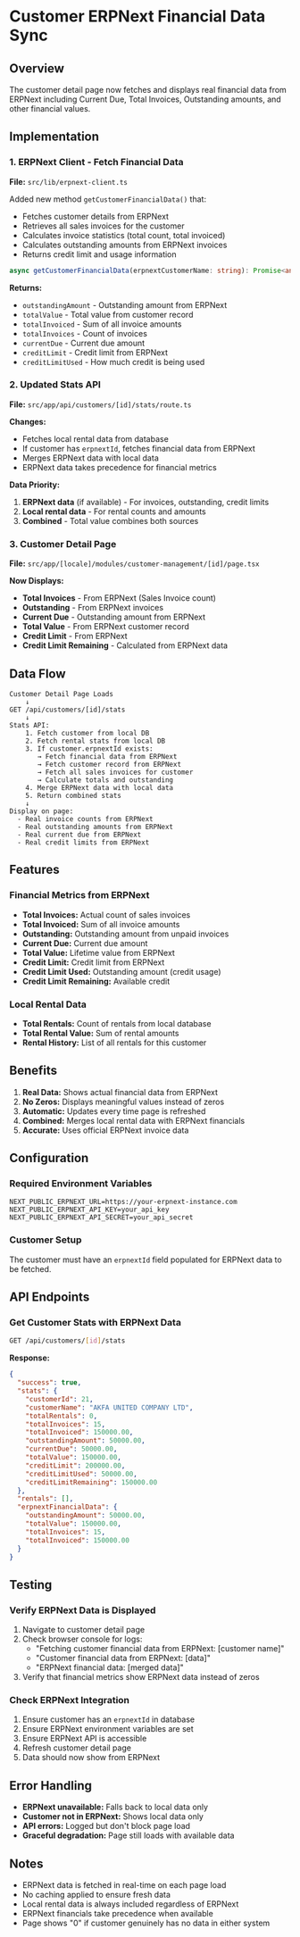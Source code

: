 # Customer ERPNext Financial Data Sync

## Overview
The customer detail page now fetches and displays real financial data from ERPNext including Current Due, Total Invoices, Outstanding amounts, and other financial values.

## Implementation

### 1. ERPNext Client - Fetch Financial Data
**File:** `src/lib/erpnext-client.ts`

Added new method `getCustomerFinancialData()` that:
- Fetches customer details from ERPNext
- Retrieves all sales invoices for the customer
- Calculates invoice statistics (total count, total invoiced)
- Calculates outstanding amounts from ERPNext invoices
- Returns credit limit and usage information

```typescript
async getCustomerFinancialData(erpnextCustomerName: string): Promise<any>
```

**Returns:**
- `outstandingAmount` - Outstanding amount from ERPNext
- `totalValue` - Total value from customer record
- `totalInvoiced` - Sum of all invoice amounts
- `totalInvoices` - Count of invoices
- `currentDue` - Current due amount
- `creditLimit` - Credit limit from ERPNext
- `creditLimitUsed` - How much credit is being used

### 2. Updated Stats API
**File:** `src/app/api/customers/[id]/stats/route.ts`

**Changes:**
- Fetches local rental data from database
- If customer has `erpnextId`, fetches financial data from ERPNext
- Merges ERPNext data with local data
- ERPNext data takes precedence for financial metrics

**Data Priority:**
1. **ERPNext data** (if available) - For invoices, outstanding, credit limits
2. **Local rental data** - For rental counts and amounts
3. **Combined** - Total value combines both sources

### 3. Customer Detail Page
**File:** `src/app/[locale]/modules/customer-management/[id]/page.tsx`

**Now Displays:**
- **Total Invoices** - From ERPNext (Sales Invoice count)
- **Outstanding** - From ERPNext invoices
- **Current Due** - Outstanding amount from ERPNext
- **Total Value** - From ERPNext customer record
- **Credit Limit** - From ERPNext
- **Credit Limit Remaining** - Calculated from ERPNext data

## Data Flow

```
Customer Detail Page Loads
    ↓
GET /api/customers/[id]/stats
    ↓
Stats API:
    1. Fetch customer from local DB
    2. Fetch rental stats from local DB
    3. If customer.erpnextId exists:
       → Fetch financial data from ERPNext
       → Fetch customer record from ERPNext
       → Fetch all sales invoices for customer
       → Calculate totals and outstanding
    4. Merge ERPNext data with local data
    5. Return combined stats
    ↓
Display on page:
  - Real invoice counts from ERPNext
  - Real outstanding amounts from ERPNext
  - Real current due from ERPNext
  - Real credit limits from ERPNext
```

## Features

### Financial Metrics from ERPNext
- **Total Invoices:** Actual count of sales invoices
- **Total Invoiced:** Sum of all invoice amounts
- **Outstanding:** Outstanding amount from unpaid invoices
- **Current Due:** Current due amount
- **Total Value:** Lifetime value from ERPNext
- **Credit Limit:** Credit limit from ERPNext
- **Credit Limit Used:** Outstanding amount (credit usage)
- **Credit Limit Remaining:** Available credit

### Local Rental Data
- **Total Rentals:** Count of rentals from local database
- **Total Rental Value:** Sum of rental amounts
- **Rental History:** List of all rentals for this customer

## Benefits

1. **Real Data:** Shows actual financial data from ERPNext
2. **No Zeros:** Displays meaningful values instead of zeros
3. **Automatic:** Updates every time page is refreshed
4. **Combined:** Merges local rental data with ERPNext financials
5. **Accurate:** Uses official ERPNext invoice data

## Configuration

### Required Environment Variables
```env
NEXT_PUBLIC_ERPNEXT_URL=https://your-erpnext-instance.com
NEXT_PUBLIC_ERPNEXT_API_KEY=your_api_key
NEXT_PUBLIC_ERPNEXT_API_SECRET=your_api_secret
```

### Customer Setup
The customer must have an `erpnextId` field populated for ERPNext data to be fetched.

## API Endpoints

### Get Customer Stats with ERPNext Data
```bash
GET /api/customers/[id]/stats
```

**Response:**
```json
{
  "success": true,
  "stats": {
    "customerId": 21,
    "customerName": "AKFA UNITED COMPANY LTD",
    "totalRentals": 0,
    "totalInvoices": 15,
    "totalInvoiced": 150000.00,
    "outstandingAmount": 50000.00,
    "currentDue": 50000.00,
    "totalValue": 150000.00,
    "creditLimit": 200000.00,
    "creditLimitUsed": 50000.00,
    "creditLimitRemaining": 150000.00
  },
  "rentals": [],
  "erpnextFinancialData": {
    "outstandingAmount": 50000.00,
    "totalValue": 150000.00,
    "totalInvoices": 15,
    "totalInvoiced": 150000.00
  }
}
```

## Testing

### Verify ERPNext Data is Displayed
1. Navigate to customer detail page
2. Check browser console for logs:
   - "Fetching customer financial data from ERPNext: [customer name]"
   - "Customer financial data from ERPNext: [data]"
   - "ERPNext financial data: [merged data]"
3. Verify that financial metrics show ERPNext data instead of zeros

### Check ERPNext Integration
1. Ensure customer has an `erpnextId` in database
2. Ensure ERPNext environment variables are set
3. Ensure ERPNext API is accessible
4. Refresh customer detail page
5. Data should now show from ERPNext

## Error Handling

- **ERPNext unavailable:** Falls back to local data only
- **Customer not in ERPNext:** Shows local data only
- **API errors:** Logged but don't block page load
- **Graceful degradation:** Page still loads with available data

## Notes

- ERPNext data is fetched in real-time on each page load
- No caching applied to ensure fresh data
- Local rental data is always included regardless of ERPNext
- ERPNext financials take precedence when available
- Page shows "0" if customer genuinely has no data in either system
